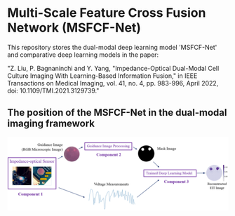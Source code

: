 # Multi-Scale Feature Cross Fusion Network (MSFCF-Net)

This repository stores the dual-modal deep learning model 'MSFCF-Net' and comparative deep learning models
in the paper:

"Z. Liu, P. Bagnaninchi and Y. Yang, "Impedance-Optical Dual-Modal Cell Culture Imaging With Learning-Based Information Fusion," in IEEE Transactions on Medical Imaging, vol. 41, no. 4, pp. 983-996, April 2022, doi: 10.1109/TMI.2021.3129739."

The position of the MSFCF-Net in the dual-modal imaging framework
-----------------------------------------------------------------

<img src="./pictures/imaging_framework.png" width="1000px"/>
